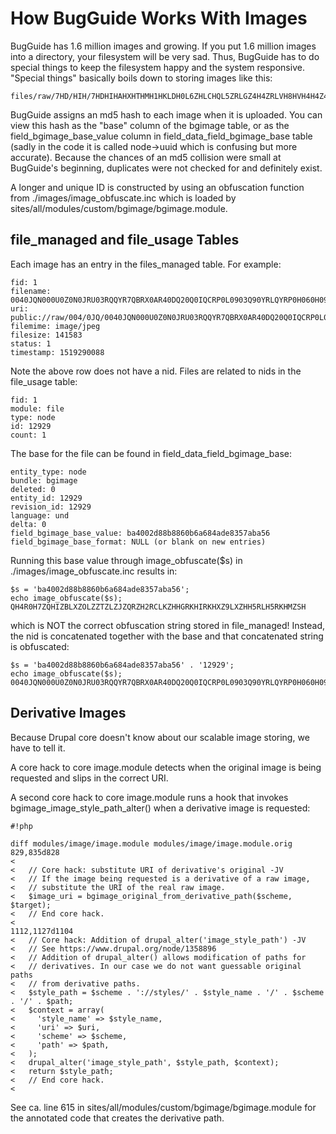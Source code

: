 # How BugGuide Works With Images

BugGuide has 1.6 million images and growing. If you put 1.6 million images into a directory, your filesystem will be very sad. Thus, BugGuide has to do special things to keep the filesystem happy and the system responsive. "Special things" basically boils down to storing images like this:

    files/raw/7HD/HIH/7HDHIHAHXHTHMH1HKLDH0L6ZHLCHQL5ZRLGZ4H4ZRLVH8HVH4H4Z4H6ZGLLR4L6ZSLTHNH3HEH1HMH.jpg

BugGuide assigns an md5 hash to each image when it is uploaded. You can view this hash as the "base" column of the bgimage table, or as the field_bgimage_base_value column in field_data_field_bgimage_base table (sadly in the code it is called node->uuid which is confusing but more accurate). Because the chances of an md5 collision were small at BugGuide's beginning, duplicates were not checked for and definitely exist.

A longer and unique ID is constructed by using an obfuscation function from ./images/image_obfuscate.inc which is loaded by sites/all/modules/custom/bgimage/bgimage.module.

## file_managed and file_usage Tables ##

Each image has an entry in the files_managed table. For example:

    fid: 1
    filename: 0040JQN000U0Z0N0JRU03RQQYR7QBRX0AR40DQ20Q0IQCRP0L0903Q90YRLQYRP0H060H090FRW0.jpg
    uri: public://raw/004/0JQ/0040JQN000U0Z0N0JRU03RQQYR7QBRX0AR40DQ20Q0IQCRP0L0903Q90YRLQYRP0H060H090FRW0.jpg
    filemime: image/jpeg
    filesize: 141583
    status: 1
    timestamp: 1519290088

Note the above row does not have a nid. Files are related to nids in the file_usage table:

    fid: 1
    module: file
    type: node
    id: 12929
    count: 1

The base for the file can be found in field_data_field_bgimage_base:

    entity_type: node
    bundle: bgimage
    deleted: 0
    entity_id: 12929
    revision_id: 12929
    language: und
    delta: 0
    field_bgimage_base_value: ba4002d88b8860b6a684ade8357aba56
    field_bgimage_base_format: NULL (or blank on new entries)

Running this base value through image_obfuscate($s) in ./images/image_obfuscate.inc results in:

    $s = 'ba4002d88b8860b6a684ade8357aba56';
    echo image_obfuscate($s);
    QH4R0H7ZQHIZBLXZOLZZTZLZJZQRZH2RCLKZHHGRKHIRKHXZ9LXZHH5RLH5RKHMZSH

which is NOT the correct obfuscation string stored in file_managed! Instead, the nid is concatenated together with the base and that concatenated string is obfuscated:

    $s = 'ba4002d88b8860b6a684ade8357aba56' . '12929';
    echo image_obfuscate($s);
    0040JQN000U0Z0N0JRU03RQQYR7QBRX0AR40DQ20Q0IQCRP0L0903Q90YRLQYRP0H060H090FRW0

## Derivative Images ##

Because Drupal core doesn't know about our scalable image storing, we have to tell it. 

A core hack to core image.module detects when the original image is being requested and slips in the correct URI.

A second core hack to core image.module runs a hook that invokes bgimage_image_style_path_alter() when a derivative image is requested:


```
#!php

diff modules/image/image.module modules/image/image.module.orig 
829,835d828
<   
<   // Core hack: substitute URI of derivative's original -JV
<   // If the image being requested is a derivative of a raw image,
<   // substitute the URI of the real raw image.
<   $image_uri = bgimage_original_from_derivative_path($scheme, $target);
<   // End core hack.
<   
1112,1127d1104
<   // Core hack: Addition of drupal_alter('image_style_path') -JV
<   // See https://www.drupal.org/node/1358896
<   // Addition of drupal_alter() allows modification of paths for
<   // derivatives. In our case we do not want guessable original paths
<   // from derivative paths.
<   $style_path = $scheme . '://styles/' . $style_name . '/' . $scheme . '/' . $path;
<   $context = array(
<     'style_name' => $style_name,
<     'uri' => $uri,
<     'scheme' => $scheme,
<     'path' => $path,
<   );
<   drupal_alter('image_style_path', $style_path, $context);
<   return $style_path;
<   // End core hack.
<   

```

See ca. line 615 in sites/all/modules/custom/bgimage/bgimage.module for the annotated code that creates the derivative path.
